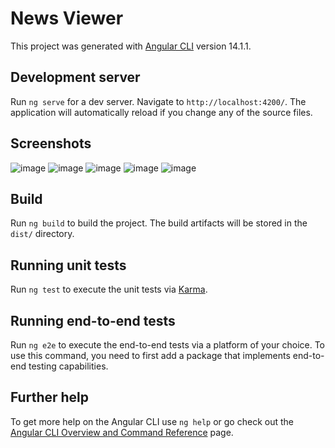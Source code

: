 # News Viewer

This project was generated with [Angular CLI](https://github.com/angular/angular-cli) version 14.1.1.

## Development server

Run `ng serve` for a dev server. Navigate to `http://localhost:4200/`. The application will automatically reload if you change any of the source files.

## Screenshots
![image](https://user-images.githubusercontent.com/109966862/213294633-cb817aa3-1b30-4bd3-a188-4d2cb6c7106a.png)
![image](https://user-images.githubusercontent.com/109966862/213294768-e43ac680-00c4-45a6-bd9f-43dec25d65c9.png)
![image](https://user-images.githubusercontent.com/109966862/213294893-afaec6d5-5367-4e96-8760-b33cc000c203.png)
![image](https://user-images.githubusercontent.com/109966862/213295144-76734c33-b09f-4f38-b46e-156cba08040f.png)
![image](https://user-images.githubusercontent.com/109966862/213295220-3a53a361-de0f-4c4a-b992-e7e0f1ce908c.png)



## Build

Run `ng build` to build the project. The build artifacts will be stored in the `dist/` directory.

## Running unit tests

Run `ng test` to execute the unit tests via [Karma](https://karma-runner.github.io).

## Running end-to-end tests

Run `ng e2e` to execute the end-to-end tests via a platform of your choice. To use this command, you need to first add a package that implements end-to-end testing capabilities.

## Further help

To get more help on the Angular CLI use `ng help` or go check out the [Angular CLI Overview and Command Reference](https://angular.io/cli) page.
